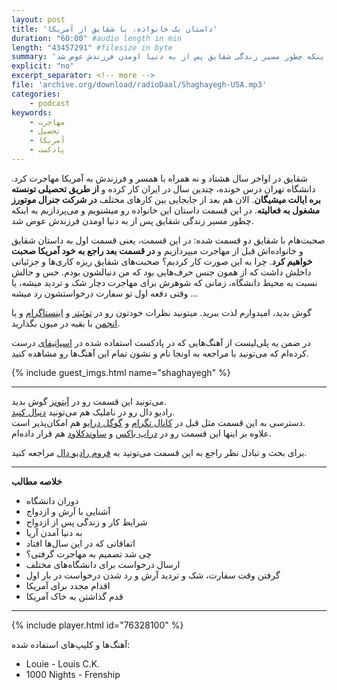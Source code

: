 ```yaml
---
layout: post
title: 'داستان یک خانواده، با شقایق از آمریکا'
duration: "60:00" #audio length in min
length: "43457291" #filesize in byte
summary: 'شقایق در اواخر سال هشتاد و نه همراه با همسر و فرزندش به آمریکا مهاجرت کرد. دانشگاه تهران درس خونده، چندین سال در ایران کار کرده و از طریق تحصیلی تونسته بره ایالت میشیگان. در این قسمت داستان این خانواده رو میشنویم و می‌پردازیم به اینکه چطور مسیر زندگی شقایق پس از به دنیا اومدن فرزندش عوض شد.'
explicit: "no"
excerpt_separator: <!-- more -->
file: 'archive.org/download/radioDaal/Shaghayegh-USA.mp3'
categories:
    - podcast
keywords:
    - مهاجرت
    - تحصیل
    - آمریکا
    - پادکست
---
```


شقایق در اواخر سال هشتاد و نه همراه با همسر و  فرزندش به آمریکا مهاجرت کرد. دانشگاه تهران درس خونده، چندین سال در ایران کار کرده و **از طریق تحصیلی تونسته بره ایالت میشیگان**. الان هم بعد از جابجایی بین کار‌های مختلف **در شرکت جنرال موتورز مشغول به فعالیته**. در این قسمت داستان این خانواده رو میشنویم و می‌پردازیم به اینکه چطور مسیر زندگی شقایق پس از به دنیا اومدن فرزندش عوض شد.

صحبت‌هام با شقایق دو قسمت شده: در این قسمت، یعنی قسمت اول به داستان شقایق و خانواده‌اش قبل از مهاجرت میپردازیم و **در قسمت بعد راجع به خود آمریکا صحبت خواهیم کرد**. چرا به این صورت کار کردیم؟ صحبت‌های شقایق ریزه کاری‌ها و جزئیاتی داخلش داشت که از همون جنس حرف‌هایی بود که من دنبالشون بودم. حس و حالش نسبت به محیط دانشگاه، زمانی که شوهرش برای مهاجرت دچار شک و تردید میشه، یا وقتی دفعه اول تو سفارت درخواستشون رد میشه …

گوش بدید، امیدوارم لذت ببرید. میتونید نظرات خودتون رو در [توئیتر](https://twitter.com/radioDaal) و [اینستاگرام](https://www.instagram.com/radioDaal/) و یا [انجمن](http://bit.ly/2rqZHCY) با بقیه در میون بگذارید.

در ضمن یه پلی‌لیست از آهنگ‌هایی که در پادکست استفاده شده در [اسپاتیفای](http://bit.ly/daal-music) درست کرده‌ام که می‌تونید با مراجعه به اونجا نام و نشون تمام این آهنگ‌ها رو مشاهده کنید.

{% include guest_imgs.html name="shaghayegh" %}
<!-- more -->

<hr>

<!-- <img src="{{site.baseurl}}/public/img/ali-sydney/cover.jpg" class="cover-img"/> -->

می‌تونید این قسمت رو در [آیتونز](http://apple.co/2go4xdT) گوش بدید.  
رادیو دال رو در ناملیک هم می‌تونید [دنبال کنید](http://bit.ly/2C2KlZw).  
دسترسی به این قسمت مثل قبل در [کانال تگرام](https://t.me/radioDaal) و [گوگل درایو](http://bit.ly/daal-18) هم امکان‌پذیر است.  
علاوه بر اینها این قسمت رو در [دراپ باکس](http://bit.ly/2rrqQ8D) و [ساوندکلاود](http://bit.ly/2IqBmXB) هم قرار داده‌ام.  

برای بحث و تبادل نظر راجع به این قسمت می‌تونید به [فروم رادیو دال](http://bit.ly/2rqZHCY) مراجعه کنید.  

<hr>

**خلاصه مطالب**
- دوران دانشگاه
- آشنایی با آرش و ازدواج
- شرایط کار و زندگی پس از ازدواج
- به دنیا آمدن آریا
- اتفاقاتی که در این سال‌ها افتاد
- چی شد تصمیم به مهاجرت گرفتی؟
- ارسال درخواست برای دانشگاه‌های مختلف
- گرفتن وقت سفارت، شک و تردید آرش و رد شدن درخواست در بار اول
- اقدام مجدد برای آمریکا
- قدم گذاشتن به خاک آمریکا

<hr>

{% include player.html id="76328100" %}

آهنگ‌ها و کلیپ‌های استفاده شده:
<div dir="ltr">
<ul>
<li>Louie - Louis C.K.</li>
<li>1000 Nights - Frenship</li>
</ul>
</div>